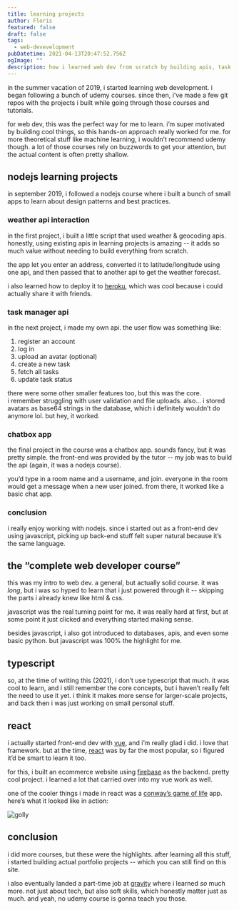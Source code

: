 ```yaml
---
title: learning projects
author: Floris
featured: false
draft: false
tags:
  - web-devevelopment
pubDatetime: 2021-04-13T20:47:52.756Z
ogImage: ""
description: how i learned web dev from scratch by building apis, task managers, chat apps, and more - all powered by curiosity and a very long summer holiday.
---
```


in the summer vacation of 2019, i started learning web development. i began following a bunch of udemy courses. since then, i’ve made a few git repos with the projects i built while going through those courses and tutorials.

for web dev, this was the perfect way for me to learn. i’m super motivated by building cool things, so this hands-on approach really worked for me. for more theoretical stuff like machine learning, i wouldn’t recommend udemy though. a lot of those courses rely on buzzwords to get your attention, but the actual content is often pretty shallow.

## nodejs learning projects

in september 2019, i followed a nodejs course where i built a bunch of small apps to learn about design patterns and best practices.

### weather api interaction

in the first project, i built a little script that used weather & geocoding apis. honestly, using existing apis in learning projects is amazing -- it adds so much value without needing to build everything from scratch.

the app let you enter an address, converted it to latitude/longitude using one api, and then passed that to another api to get the weather forecast.

i also learned how to deploy it to [heroku](https://www.heroku.com/), which was cool because i could actually share it with friends.

### task manager api

in the next project, i made my own api. the user flow was something like:

1. register an account
2. log in
3. upload an avatar (optional)
4. create a new task
5. fetch all tasks
6. update task status

there were some other smaller features too, but this was the core.  
i remember struggling with user validation and file uploads. also… i stored avatars as base64 strings in the database, which i definitely wouldn’t do anymore lol. but hey, it worked.

### chatbox app

the final project in the course was a chatbox app. sounds fancy, but it was pretty simple. the front-end was provided by the tutor -- my job was to build the api (again, it was a nodejs course).

you’d type in a room name and a username, and join. everyone in the room would get a message when a new user joined. from there, it worked like a basic chat app.

### conclusion

i really enjoy working with nodejs. since i started out as a front-end dev using javascript, picking up back-end stuff felt super natural because it’s the same language.

## the “complete web developer course”

this was my intro to web dev. a general, but actually solid course. it was _long_, but i was so hyped to learn that i just powered through it -- skipping the parts i already knew like html & css.

javascript was the real turning point for me. it was really hard at first, but at some point it just clicked and everything started making sense.

besides javascript, i also got introduced to databases, apis, and even some basic python. but javascript was 100% the highlight for me.

## typescript

so, at the time of writing this (2021), i don’t use typescript that much. it was cool to learn, and i still remember the core concepts, but i haven’t really felt the need to use it yet. i think it makes more sense for larger-scale projects, and back then i was just working on small personal stuff.

## react

i actually started front-end dev with [vue](https://vuejs.org/), and i’m really glad i did. i love that framework. but at the time, [react](https://reactjs.org/) was by far the most popular, so i figured it’d be smart to learn it too.

for this, i built an ecommerce website using [firebase](https://firebase.google.com/) as the backend. pretty cool project. i learned a lot that carried over into my vue work as well.

one of the cooler things i made in react was a [conway’s game of life](https://en.wikipedia.org/wiki/Conway%27s_Game_of_Life) app. here’s what it looked like in action:

![golly](https://i.imgur.com/6CsQHYJ.gif)

## conclusion

i did more courses, but these were the highlights. after learning all this stuff, i started building actual portfolio projects -- which you can still find on this site.

i also eventually landed a part-time job at [gravity](https://gravity.nl/) where i learned _so_ much more. not just about tech, but also soft skills, which honestly matter just as much. and yeah, no udemy course is gonna teach you those.
